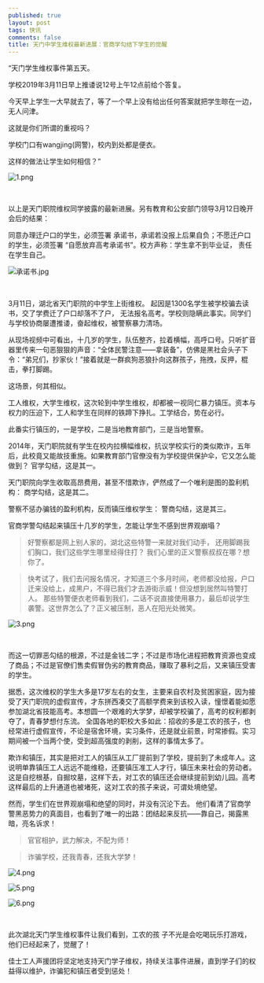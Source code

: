 ```yaml
---
published: true
layout: post
tags: 快讯
comments: false
title: 天门中学生维权最新进展：官商学勾结下学生的觉醒
---
```


“天门学生维权事件第五天。

学校2019年3月11日早上推诿说12号上午12点前给个答复。

今天早上学生一大早就去了，等了一个早上没有给出任何答案就把学生晾在一边，无人问津。

这就是你们所谓的重视吗？

学校门口有wangjing(网警)，校内到处都是便衣。

这样的做法让学生如何相信？”

![1.png](https://telegra.ph/file/842bd42c1099fe64ea445.png)

<br />

以上是天门职院维权同学披露的最新进展。另有教育和公安部门领导3月12日晚开会后的结果：

同意办理迁户口的学生，必须签署 承诺书，承诺若没报上后果自负；不愿迁户口的学生，必须签署 “自愿放弃高考承诺书”。校方声称：学生拿不到毕业证， 责任在学生自己。

![承诺书.jpg](https://telegra.ph/file/6afe39da15e13a3c2961a.jpg)

<br />

3月11日，湖北省天门职院的中学生上街维权。 起因是1300名学生被学校骗去读书，交了学费迁了户口却落不了户， 无法报名高考。学校则隐瞒此事实。同学们与学校协商屡遭推诿，奋起维权，被警察暴力清场。

从现场视频中可看出，十几岁的学生，队伍整齐，拉着横幅，高呼口号。只听扩音器里传来一句恶狠狠的声音：“全体民警注意——拿装备”，仿佛是黑社会头子下令：“弟兄们，抄家伙！”接着就是一群疯狗恶狼扑向这群孩子，拖拽，反押，棍击，拳打脚踢。

这场景，何其相似。

工人维权，大学生维权，这次轮到中学生维权，却都被一视同仁暴力镇压。资本与权力的压迫下，工人和学生在同样的铁蹄下挣扎。工学结合，势在必行。

此番实行镇压的，一是学校，二是当地教育部门，三是当地警察。

2014年，天门职院就有学生在校内拉横幅维权，抗议学校实行的类似欺诈，五年后，此校竟又能故技重施。如果教育部门官僚没有为学校提供保护伞，它又怎么能做到？ 官学勾结，这是其一。

天门职院向学生收取高昂费用，甚至不惜欺诈，俨然成了一个唯利是图的盈利机构： 商学勾结，这是其二。

警察不惩办骗钱的盈利机构，反而镇压维权学生： 警商勾结，这是其三。

官商学警勾结起来镇压十几岁的学生，怎能让学生不感到世界观崩塌？



>好警察都是网上别人家的，湖北这些特警一来就对我们动手， 还用脚踢我们胸口，我们这些学生哪里经得住打？ 我们心里的正义警察叔叔在哪？想你了。

>快考试了，我们去问报名情况，才知道三个多月时间，老师都没给报，户口迁来没给上，成黑户，不得已我们才去游街示威！但没想到居然叫特警打人。 那些特警便衣老师看到我们，二话不说直接使用暴力，最后却说学生袭警。这世界怎么了？正义被压制，恶人在阳光处微笑。

![3.png](https://telegra.ph/file/b6e00b871d8e9eef9ec22.png)

<br />

而这一切罪恶勾结的根源，不过是金钱二字；不过是市场化进程把教育资源也变成了商品；不过是官僚们售卖假冒伪劣的教育商品，赚取了暴利之后，又来镇压受害的学生。

据悉，这次维权的学生大多是17岁左右的女生，主要来自农村及贫困家庭，因为接受了天门职院的虚假宣传，才东拼西凑交了高额学费来到该校入读，憧憬着能如愿参加湖北省技能高考。本想圆一个艰难的大学梦，却被学校骗了，高考的权利都剥夺了，青春梦想付东流。 全国各地的职校大多如此：招收的多是工农的孩子，也经常进行虚假宣传，不论是宿舍环境，实习条件，还是就业前景，时常掺假。实习期间被一个当两个使，受到超高强度的剥削，这样的事情太多了。

欺诈和镇压，其实是把对工人的镇压从工厂提前到了学校，提前到了未成年人。这说明单靠镇压工人远远不能维稳，还要镇压准工人才行，镇压未来社会的劳动者。这是自挖根基，自掘坟墓，这样下去，对工农的镇压还会继续提前到幼儿园。高考这样最后的上升通道也被堵死，这对工农的孩子来说，可谓处境绝望。

然而，学生们在世界观崩塌和绝望的同时，并没有沉沦下去。 他们看清了官商学警黑恶势力的真面目，也看到了唯一的出路：团结起来反抗——靠自己，揭露黑暗，亮名诉求！

>官官相护，武力解决，不配为师！

>诈骗学校，还我青春，还我大学梦！

![4.png](https://telegra.ph/file/93737246d88e461609afa.png)

![5.png](https://telegra.ph/file/03b9eca41ed8738000c04.png)

![6.png](https://telegra.ph/file/dde1f60534463dc54e149.png)

<br />

此次湖北天门学生维权事件让我们看到，工农的孩 子不光是会吃喝玩乐打游戏，他们已经起来了，觉醒了！

佳士工人声援团将坚定地支持天门学子维权，持续关注事件进展，直到学子们的权益得以维护，诈骗犯和镇压者受到惩处！








